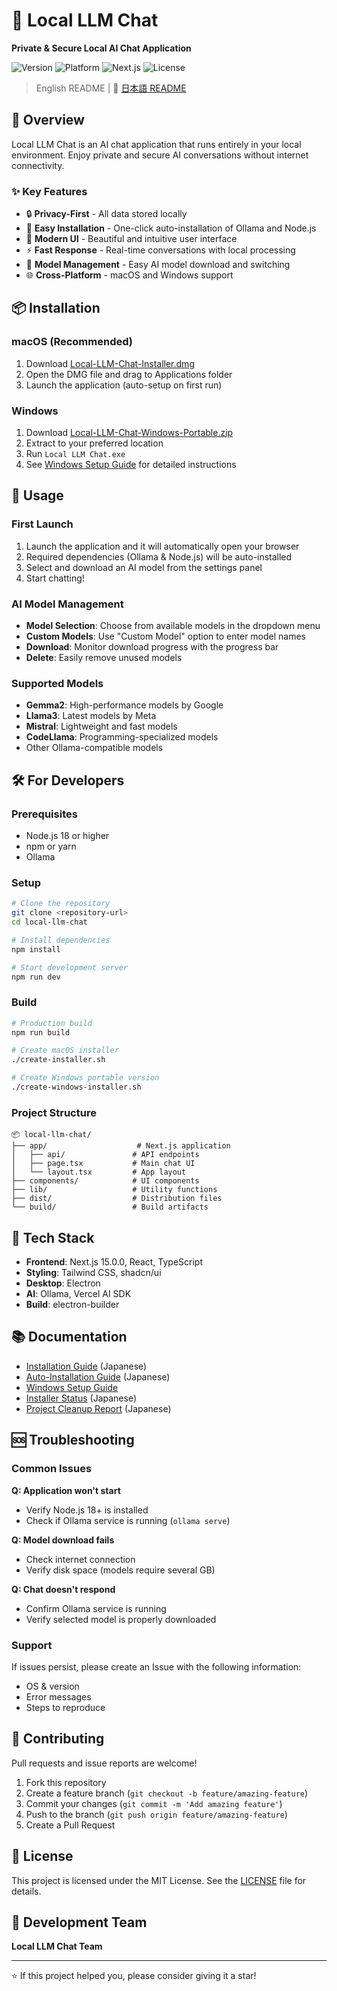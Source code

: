 # 🤖 Local LLM Chat

**Private & Secure Local AI Chat Application**

![Version](https://img.shields.io/badge/version-2.0.0-blue.svg)
![Platform](https://img.shields.io/badge/platform-macOS%20%7C%20Windows-lightgrey.svg)
![Next.js](https://img.shields.io/badge/Next.js-15.0.0-black.svg)
![License](https://img.shields.io/badge/license-MIT-green.svg)

> English README | 📖 [日本語 README](./README.md)

## 🌟 Overview

Local LLM Chat is an AI chat application that runs entirely in your local environment. Enjoy private and secure AI conversations without internet connectivity.

### ✨ Key Features

- 🔒 **Privacy-First** - All data stored locally
- 🚀 **Easy Installation** - One-click auto-installation of Ollama and Node.js
- 🎨 **Modern UI** - Beautiful and intuitive user interface
- ⚡ **Fast Response** - Real-time conversations with local processing
- 🔄 **Model Management** - Easy AI model download and switching
- 🌐 **Cross-Platform** - macOS and Windows support

## 📦 Installation

### macOS (Recommended)

1. Download [Local-LLM-Chat-Installer.dmg](./dist/Local-LLM-Chat-Installer.dmg)
2. Open the DMG file and drag to Applications folder
3. Launch the application (auto-setup on first run)

### Windows

1. Download [Local-LLM-Chat-Windows-Portable.zip](./dist/Local-LLM-Chat-Windows-Portable.zip)
2. Extract to your preferred location
3. Run `Local LLM Chat.exe`
4. See [Windows Setup Guide](./dist/WINDOWS-SETUP-GUIDE.md) for detailed instructions

## 🚀 Usage

### First Launch

1. Launch the application and it will automatically open your browser
2. Required dependencies (Ollama & Node.js) will be auto-installed
3. Select and download an AI model from the settings panel
4. Start chatting!

### AI Model Management

- **Model Selection**: Choose from available models in the dropdown menu
- **Custom Models**: Use "Custom Model" option to enter model names
- **Download**: Monitor download progress with the progress bar
- **Delete**: Easily remove unused models

### Supported Models

- **Gemma2**: High-performance models by Google
- **Llama3**: Latest models by Meta
- **Mistral**: Lightweight and fast models
- **CodeLlama**: Programming-specialized models
- Other Ollama-compatible models

## 🛠️ For Developers

### Prerequisites

- Node.js 18 or higher
- npm or yarn
- Ollama

### Setup

```bash
# Clone the repository
git clone <repository-url>
cd local-llm-chat

# Install dependencies
npm install

# Start development server
npm run dev
```

### Build

```bash
# Production build
npm run build

# Create macOS installer
./create-installer.sh

# Create Windows portable version
./create-windows-installer.sh
```

### Project Structure

```
📦 local-llm-chat/
├── app/                    # Next.js application
│   ├── api/               # API endpoints
│   ├── page.tsx           # Main chat UI
│   └── layout.tsx         # App layout
├── components/            # UI components
├── lib/                   # Utility functions
├── dist/                  # Distribution files
└── build/                 # Build artifacts
```

## 🔧 Tech Stack

- **Frontend**: Next.js 15.0.0, React, TypeScript
- **Styling**: Tailwind CSS, shadcn/ui
- **Desktop**: Electron
- **AI**: Ollama, Vercel AI SDK
- **Build**: electron-builder

## 📚 Documentation

- [Installation Guide](./INSTALLATION_GUIDE.md) (Japanese)
- [Auto-Installation Guide](./AUTO_INSTALL_GUIDE.md) (Japanese)
- [Windows Setup Guide](./dist/WINDOWS-SETUP-GUIDE.md)
- [Installer Status](./INSTALLER_STATUS.md) (Japanese)
- [Project Cleanup Report](./CLEANUP_REPORT.md) (Japanese)

## 🆘 Troubleshooting

### Common Issues

**Q: Application won't start**
- Verify Node.js 18+ is installed
- Check if Ollama service is running (`ollama serve`)

**Q: Model download fails**
- Check internet connection
- Verify disk space (models require several GB)

**Q: Chat doesn't respond**
- Confirm Ollama service is running
- Verify selected model is properly downloaded

### Support

If issues persist, please create an Issue with the following information:
- OS & version
- Error messages
- Steps to reproduce

## 🤝 Contributing

Pull requests and issue reports are welcome!

1. Fork this repository
2. Create a feature branch (`git checkout -b feature/amazing-feature`)
3. Commit your changes (`git commit -m 'Add amazing feature'`)
4. Push to the branch (`git push origin feature/amazing-feature`)
5. Create a Pull Request

## 📄 License

This project is licensed under the MIT License. See the [LICENSE](LICENSE) file for details.

## 👥 Development Team

**Local LLM Chat Team**

---

⭐ If this project helped you, please consider giving it a star!
